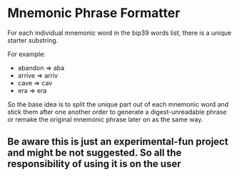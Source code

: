 # Mnemonic Phrase Formatter

For each individual mnemonic word in the bip39 words list, there is a unique starter substring.

For example:

* abandon => aba
* arrive => arriv
* cave => cav
* era => era

So the base idea is to split the unique part out of each mnemonic word and stick them after one another order to generate a digest-unreadable phrase or remake the original mnemonic phrase later on as the same way.

## Be aware this is just an experimental-fun project and might be not suggested. So all the responsibility of using it is on the user
